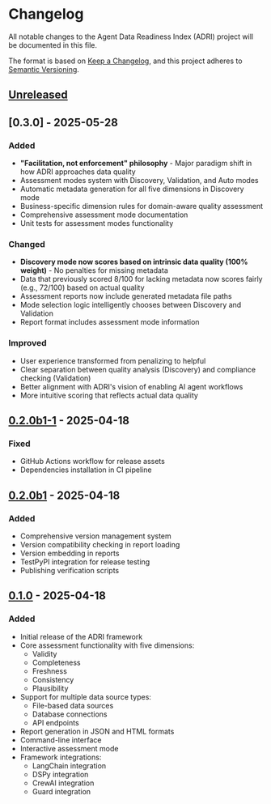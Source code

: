 # Changelog

All notable changes to the Agent Data Readiness Index (ADRI) project will be documented in this file.

The format is based on [Keep a Changelog](https://keepachangelog.com/en/1.0.0/),
and this project adheres to [Semantic Versioning](https://semver.org/spec/v2.0.0.html).

## [Unreleased]

## [0.3.0] - 2025-05-28

### Added
- **"Facilitation, not enforcement" philosophy** - Major paradigm shift in how ADRI approaches data quality
- Assessment modes system with Discovery, Validation, and Auto modes
- Automatic metadata generation for all five dimensions in Discovery mode
- Business-specific dimension rules for domain-aware quality assessment
- Comprehensive assessment mode documentation
- Unit tests for assessment modes functionality

### Changed
- **Discovery mode now scores based on intrinsic data quality (100% weight)** - No penalties for missing metadata
- Data that previously scored 8/100 for lacking metadata now scores fairly (e.g., 72/100) based on actual quality
- Assessment reports now include generated metadata file paths
- Mode selection logic intelligently chooses between Discovery and Validation
- Report format includes assessment mode information

### Improved
- User experience transformed from penalizing to helpful
- Clear separation between quality analysis (Discovery) and compliance checking (Validation)
- Better alignment with ADRI's vision of enabling AI agent workflows
- More intuitive scoring that reflects actual data quality

## [0.2.0b1-1] - 2025-04-18
### Fixed
- GitHub Actions workflow for release assets
- Dependencies installation in CI pipeline

## [0.2.0b1] - 2025-04-18

### Added
- Comprehensive version management system
- Version compatibility checking in report loading
- Version embedding in reports
- TestPyPI integration for release testing
- Publishing verification scripts

## [0.1.0] - 2025-04-18

### Added
- Initial release of the ADRI framework
- Core assessment functionality with five dimensions:
  - Validity
  - Completeness
  - Freshness
  - Consistency
  - Plausibility
- Support for multiple data source types:
  - File-based data sources
  - Database connections
  - API endpoints
- Report generation in JSON and HTML formats
- Command-line interface
- Interactive assessment mode
- Framework integrations:
  - LangChain integration
  - DSPy integration
  - CrewAI integration
  - Guard integration

[Unreleased]: https://github.com/verodat/agent-data-readiness-index/compare/v0.2.0b1-1...HEAD
[0.2.0b1-1]: https://github.com/verodat/agent-data-readiness-index/compare/v0.2.0b1...v0.2.0b1-1
[0.2.0b1]: https://github.com/verodat/agent-data-readiness-index/compare/v0.1.0...v0.2.0b1
[0.1.0]: https://github.com/verodat/agent-data-readiness-index/releases/tag/v0.1.0

<!-- ---------------------------------------------
TEST COVERAGE
----------------------------------------------
This document's maintenance and accuracy are tested through:

1. CI/CD validation:
   - .github/workflows/publish.yml (version presence check)
   - Ensures version appears in CHANGELOG before release

2. Infrastructure tests:
   - tests/infrastructure/test_version_infrastructure.py (file existence)

3. Release process:
   - RELEASING.md documents update procedure
   - PR review ensures changes documented

4. Format compliance:
   - Follows Keep a Changelog standard
   - Semantic versioning adherence

Complete test coverage details are documented in:
docs/test_coverage/RELEASE_PROCESS_test_coverage.md
--------------------------------------------- -->
